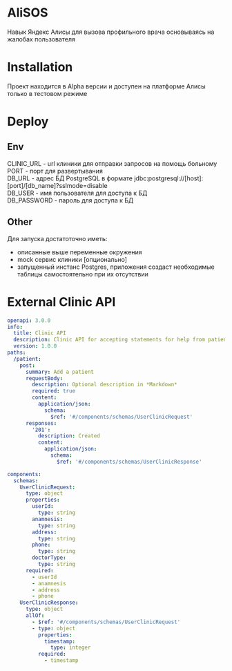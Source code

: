 # AliSOS
Навык Яндекс Алисы для вызова профильного врача основываясь на жалобах пользователя

# Installation
Проект находится в Alpha версии и доступен на платформе Алисы только в тестовом режиме

# Deploy
## Env
CLINIC_URL - url клиники для отправки запросов на помощь больному   
PORT - порт для развертывания  
DB_URL - адрес БД PostgreSQL в формате jdbc:postgresql://[host]:[port]/[db_name]?sslmode=disable   
DB_USER  - имя пользователя для доступа к БД  
DB_PASSWORD  - пароль для доступа к БД

## Other
Для запуска достатоточно иметь:
* описанные выше переменные окружения
* mock сервис клиники [опционально]
* запущенный инстанс Postgres, приложения создаст необходимые таблицы самостоятельно при их отсутствии 

# External Clinic API
```yaml
openapi: 3.0.0
info:
  title: Clinic API
  description: Clinic API for accepting statements for help from patients
  version: 1.0.0
paths:
  /patient:
    post:
      summary: Add a patient
      requestBody:
        description: Optional description in *Markdown*
        required: true
        content:
          application/json:
            schema:
              $ref: '#/components/schemas/UserClinicRequest'
      responses:
        '201':
          description: Created
          content:
            application/json:
              schema:
                $ref: '#/components/schemas/UserClinicResponse'

components:
  schemas:
    UserClinicRequest:
      type: object
      properties:
        userId:
          type: string
        anamnesis:
          type: string
        address:
          type: string
        phone:
          type: string
        doctorType:
          type: string
      required: 
        - userId
        - anamnesis
        - address
        - phone
    UserClinicResponse:
      type: object
      allOf:
        - $ref: '#/components/schemas/UserClinicRequest'
        - type: object
          properties:
            timestamp:
              type: integer
          required:
            - timestamp
```